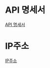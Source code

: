 # API 명세서
<a href="https://startcoriny.notion.site/2e6763ad06b2480aae0c410e79bb63da?v=e7d08edf67f24072b5011faf3ab90469&pvs=4">API 명세서</a>
# IP주소
<a href="http://13.124.14.87:3010/">IP주소</a>
